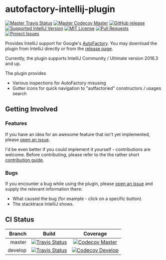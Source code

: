 # autofactory-intellij-plugin
[![Master Travis Status](https://img.shields.io/travis/matan129/autofactory-intellij-plugin/master.svg)](https://travis-ci.org/matan129/autofactory-intellij-plugin) [![Master Codecov Master](https://img.shields.io/codecov/c/github/matan129/autofactory-intellij-plugin/master.svg)](https://codecov.io/gh/matan129/autofactory-intellij-plugin) [![GitHub release](https://img.shields.io/github/release/matan129/autofactory-intellij-plugin.svg)](https://plugins.jetbrains.com/plugin/9807-google-autofactory-support) [![Supported IntelliJ Version](https://img.shields.io/badge/IntelliJ-2016.3%20and%20up-blue.svg)]() [![MIT License](https://img.shields.io/badge/license-MIT-blue.svg)](https://raw.githubusercontent.com/matan129/autofactory-intellij-plugin/master/LICENSE) [![Pull Requests](https://img.shields.io/github/issues-pr-raw/matan129/autofactory-intellij-plugin.svg)](https://github.com/matan129/autofactory-intellij-plugin/pulls) [![Project Issues](https://img.shields.io/github/issues-raw/matan129/autofactory-intellij-plugin.svg)](https://github.com/matan129/autofactory-intellij-plugin/issues)
 
Provides IntelliJ support for Google's [AutoFactory](https://github.com/google/auto/tree/master/factory).
You may download the plugin from IntelliJ directly or from the [release page](https://github.com/matan129/autofactory-intellij-plugin/releases).

Currently, the plugin supports IntelliJ Community / Ultimate version 2016.3 and up.

The plugin provides
* Various inspections for AutoFactory misusing
* Gutter icons for quick navigation to "autfactoried" constructors / usages search

## Getting Involved
### Features
If you have an idea for an awesome feature that isn't yet implemented, please [open an issue](https://github.com/matan129/autofactory-intellij-plugin/issues/new).

I'd be even better if you could implement it yourself - contributions are welcome. Before contributing, please refer to the the rather short [contribution guide](https://github.com/matan129/autofactory-intellij-plugin/blob/master/CONTRIBUTING.md).

### Bugs
If you encounter a bug while using the plugin, please [open an issue](https://github.com/matan129/autofactory-intellij-plugin/issues/new) and supply the relevant information there: 
 * What caused the bug (for example - click on a specific button)
 * The stacktrace IntelliJ shows.

## CI Status
Branch | Build | Coverage
---:|:---:|:---:
master | [![Travis Status](https://img.shields.io/travis/matan129/autofactory-intellij-plugin/master.svg)](https://travis-ci.org/matan129/autofactory-intellij-plugin) | [![Codecov Master](https://img.shields.io/codecov/c/github/matan129/autofactory-intellij-plugin/master.svg)](https://codecov.io/gh/matan129/autofactory-intellij-plugin)
develop | [![Travis Status](https://img.shields.io/travis/matan129/autofactory-intellij-plugin/develop.svg)](https://travis-ci.org/matan129/autofactory-intellij-plugin) | [![Codecov Develop](https://img.shields.io/codecov/c/github/matan129/autofactory-intellij-plugin/develop.svg)](https://codecov.io/gh/matan129/autofactory-intellij-plugin)
